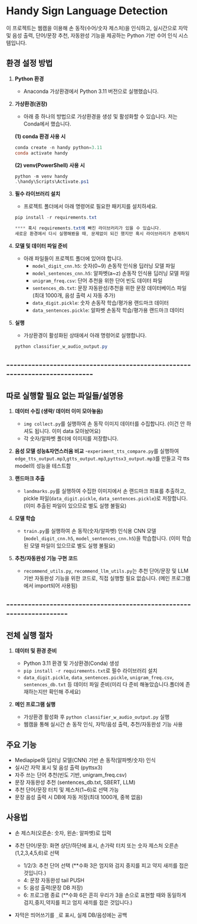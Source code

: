 # Handy Sign Language Detection

이 프로젝트는 웹캠을 이용해 손 동작(수어/숫자 제스처)을 인식하고, 실시간으로 자막 및 음성 출력, 단어/문장 추천, 자동완성 기능을 제공하는 Python 기반 수어 인식 시스템입니다.

## 환경 설정 방법

1. **Python 환경**
   - Anaconda 가상환경에서 Python 3.11 버전으로 실행했습니다.

2. **가상환경(권장)**
   - 아래 중 하나의 방법으로 가상환경을 생성 및 활성화할 수 있습니다. 저는 Conda에서 했습니다.

   **(1) conda 환경 사용 시**
   ```powershell
   conda create -n handy python=3.11
   conda activate handy
   ```
   **(2) venv(PowerShell) 사용 시**
   ```powershell
   python -m venv handy
   .\handy\Scripts\Activate.ps1
   ```

3. **필수 라이브러리 설치**
   - 프로젝트 폴더에서 아래 명령어로 필요한 패키지를 설치하세요.
   ```powershell
   pip install -r requirements.txt

   **** 혹시 requirements.txt에 빠진 라이브러리가 있을 수 있습니다. 
   새로운 환경에서 다시 실행해봤을 때, 문제없이 되긴 했지만 혹시 라이브러리가 존재하지 않는다고 pip 으로 설치 해주시면 감사하겠습니다.
   ```


4. **모델 및 데이터 파일 준비**
   - 아래 파일들이 프로젝트 폴더에 있어야 합니다.
     - `model_digit_cnn.h5`: 숫자(0~9) 손동작 인식용 딥러닝 모델 파일
     - `model_sentences_cnn.h5`: 알파벳(a~z) 손동작 인식용 딥러닝 모델 파일
     - `unigram_freq.csv`: 단어 추천을 위한 단어 빈도 데이터 파일
     - `sentences_db.txt`: 문장 자동완성/추천을 위한 문장 데이터베이스 파일(최대 1000개, 음성 출력 시 자동 추가)
     - `data_digit.pickle`: 숫자 손동작 학습/평가용 랜드마크 데이터
     - `data_sentences.pickle`: 알파벳 손동작 학습/평가용 랜드마크 데이터

5. **실행**
   - 가상환경이 활성화된 상태에서 아래 명령어로 실행합니다.
   ```powershell
   python classifier_w_audio_output.py
   ```

## ---------------------------------------------------------------------------

## 따로 실행할 필요 없는 파일들/설명용

1. **데이터 수집 (생략/ 데이터 이미 모아놓음)**
   - `img collect.py`를 실행하여 손 동작 이미지 데이터를 수집합니다. (이건 안 하셔도 됩니다. 이미 data 모아놨어요)
   - 각 숫자/알파벳 폴더에 이미지를 저장합니다.

2. **음성 모델 성능&자연스러움 비교** 
   -`experiment_tts_compare.py`를 실행하여 `edge_tts_output.mp3`,`gtts_output.mp3`,`pyttsx3_output.mp3`를 만들고 각 tts model의 성능을 테스트함

3. **랜드마크 추출**
   - `landmarks.py`를 실행하여 수집한 이미지에서 손 랜드마크 좌표를 추출하고, pickle 파일(`data_digit.pickle`, `data_sentences.pickle`)로 저장합니다. (이미 추출된 파일이 있으므로 별도 실행 불필요)

4. **모델 학습**
   - `train.py`를 실행하여 손 동작(숫자/알파벳) 인식용 CNN 모델(`model_digit_cnn.h5`, `model_sentences_cnn.h5`)을 학습합니다. (이미 학습된 모델 파일이 있으므로 별도 실행 불필요)

5. **추천/자동완성 기능 구현 코드**
   - `recommend_utils.py`, `recommend_llm_utils.py`는 추천 단어/문장 및 LLM 기반 자동완성 기능을 위한 코드로, 직접 실행할 필요 없습니다. (메인 프로그램에서 import되어 사용됨)


## --------------------------------------------------------------------

## 전체 실행 절차

1. **데이터 및 환경 준비**
   - Python 3.11 환경 및 가상환경(Conda) 생성
   - `pip install -r requirements.txt`로 필수 라이브러리 설치
   - `data_digit.pickle`, `data_sentences.pickle`, `unigram_freq.csv`, `sentences_db.txt` 등 데이터 파일 준비(미리 다 준비 해놓았습니다.폴더에 존재하는지만 확인해 주세요)

5. **메인 프로그램 실행**
   - 가상환경 활성화 후 `python classifier_w_audio_output.py` 실행
   - 웹캠을 통해 실시간 손 동작 인식, 자막/음성 출력, 추천/자동완성 기능 사용

## 주요 기능
- Mediapipe와 딥러닝 모델(CNN) 기반 손 동작(알파벳/숫자) 인식
- 실시간 자막 표시 및 음성 출력 (pyttsx3)
- 자주 쓰는 단어 추천(빈도 기반, unigram_freq.csv)
- 문장 자동완성 추천 (sentences_db.txt, SBERT, LLM)
- 추천 단어/문장 터치 및 제스처(1~6)로 선택 가능
- 문장 음성 출력 시 DB에 자동 저장(최대 1000개, 중복 없음)

## 사용법
- 손 제스처(오른손: 숫자, 왼손: 알파벳)로 입력

- 추천 단어/문장: 화면 상단/하단에 표시, 손가락 터치 또는 숫자 제스처 오른손(1,2,3,4,5,6)로 선택

    - 1/2/3: 추천 단어 선택 (**수화 3은 엄지와 검지 중지를 피고 약지 새끼를 접은 것입니다.)
    - 4: 문장 자동완성 tail PUSH
    - 5: 음성 출력(문장 DB 저장)
    - 6: 프로그램 종료 (**수화 6은 흔히 우리가 3을 손으로 표현할 때와 동일하게 검지,중지,약지를 피고 엄지 새끼를 접은 것입니다.)

- 자막은 띄어쓰기를 `_`로 표시, 실제 DB/음성에는 공백

